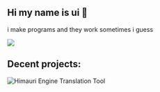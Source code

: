 ## Hi my name is ui 👋

i make programs and they work sometimes i guess

![](https://komarev.com/ghpvc/?username=iHeq&color=blue)


## Decent projects:
![Himauri Engine Translation Tool](https://github.com/FritzTom/himauri-tools)
